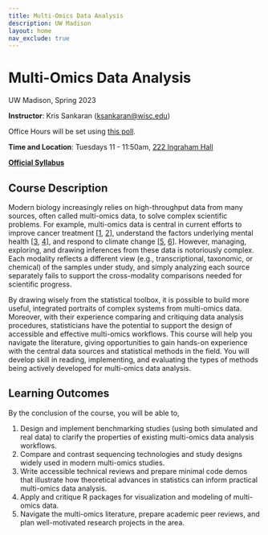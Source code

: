 ```yaml
---
title: Multi-Omics Data Analysis
description: UW Madison
layout: home
nav_exclude: true
---
```


# Multi-Omics Data Analysis

<p class="mb-2 fs-6 fw-300">
UW Madison, Spring 2023
</p>

**Instructor**: Kris Sankaran ([ksankaran@wisc.edu](mailto:ksankaran@wisc.edu))

Office Hours will be set using [this poll](https://www.when2meet.com/?18074495-vHppD).

**Time and Location**: Tuesdays 11 - 11:50am, [222 Ingraham Hall](https://map.wisc.edu/s/tygjx6i6)

**[Official Syllabus](assets/syllabus.docx)**

## Course Description

Modern biology increasingly relies on high-throughput data from many sources, often called multi-omics data, to solve complex scientific problems. For example, multi-omics data is central in current efforts to improve cancer treatment [[1](https://www.nature.com/articles/s41467-020-20430-7), [2](https://www.nature.com/articles/s41576-020-0265-5)], understand the factors underlying mental health [[3](https://linkinghub.elsevier.com/retrieve/pii/S0731708516309384), [4](http://biorxiv.org/lookup/doi/10.1101/2021.01.21.426000)], and respond to climate change [[5](http://www.nature.com/articles/nature14238), [6](http://www.nature.com/articles/s41579-019-0265-7)]. However, managing, exploring, and drawing inferences from these data is notoriously complex. Each modality reflects a different view (e.g., transcriptional, taxonomic, or chemical) of the samples under study, and simply analyzing each source separately fails to support the cross-modality comparisons needed for scientific progress.

By drawing wisely from the statistical toolbox, it is possible to build more useful, integrated portraits of complex systems from multi-omics data. Moreover, with their experience comparing and critiquing data analysis procedures, statisticians have the potential to support the design of accessible and effective multi-omics workflows. This course will help you navigate the literature, giving opportunities to gain hands-on experience with the central data sources and statistical methods in the field. You will develop skill in reading, implementing, and evaluating the types of methods being actively developed for multi-omics data analysis.

## Learning Outcomes

By the conclusion of the course, you will be able to,

1.	Design and implement benchmarking studies (using both simulated and real data) to clarify the properties of existing multi-omics data analysis workflows.
1.	Compare and contrast sequencing technologies and study designs widely used in modern multi-omics studies.
1.	Write accessible technical reviews and prepare minimal code demos that
illustrate how theoretical advances in statistics can inform practical
multi-omics data analysis.
1.	Apply and critique R packages for visualization and modeling of multi-omics data.
1.	Navigate the multi-omics literature, prepare academic peer reviews, and plan well-motivated research projects in the area.